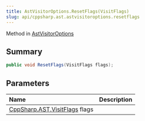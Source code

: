 ```yaml
---
title: AstVisitorOptions.ResetFlags(VisitFlags)
slug: api/cppsharp.ast.astvisitoroptions.resetflags
---
```

Method in [AstVisitorOptions](/api/cppsharp/ast/astvisitoroptions)

## Summary



```csharp
public void ResetFlags(VisitFlags flags);
```

## Parameters

|Name|Description|
|:---|:---|
|[CppSharp.AST.VisitFlags](/api/cppsharp/ast/visitflags) flags||

